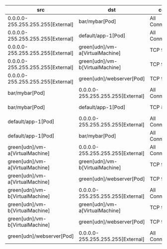 | src | dst | conn | network | 
|-----|-----|------|------|
| 0.0.0.0-255.255.255.255[External] | bar/mybar[Pod] | All Connections | pod-network | 
| 0.0.0.0-255.255.255.255[External] | default/app-1[Pod] | All Connections | pod-network | 
| 0.0.0.0-255.255.255.255[External] | green[udn]/vm-a[VirtualMachine] | TCP 9001 | green | 
| 0.0.0.0-255.255.255.255[External] | green[udn]/vm-b[VirtualMachine] | TCP 9001 | green | 
| 0.0.0.0-255.255.255.255[External] | green[udn]/webserver[Pod] | TCP 9001 | green | 
| bar/mybar[Pod] | 0.0.0.0-255.255.255.255[External] | All Connections | pod-network | 
| bar/mybar[Pod] | default/app-1[Pod] | TCP 80 | pod-network | 
| default/app-1[Pod] | 0.0.0.0-255.255.255.255[External] | All Connections | pod-network | 
| default/app-1[Pod] | bar/mybar[Pod] | All Connections | pod-network | 
| green[udn]/vm-a[VirtualMachine] | 0.0.0.0-255.255.255.255[External] | All Connections | green | 
| green[udn]/vm-a[VirtualMachine] | green[udn]/vm-b[VirtualMachine] | TCP 9001 | green | 
| green[udn]/vm-a[VirtualMachine] | green[udn]/webserver[Pod] | TCP 9001 | green | 
| green[udn]/vm-b[VirtualMachine] | 0.0.0.0-255.255.255.255[External] | All Connections | green | 
| green[udn]/vm-b[VirtualMachine] | green[udn]/vm-a[VirtualMachine] | TCP 9001 | green | 
| green[udn]/vm-b[VirtualMachine] | green[udn]/webserver[Pod] | TCP 9001 | green | 
| green[udn]/webserver[Pod] | 0.0.0.0-255.255.255.255[External] | All Connections | green | 
